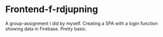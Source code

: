 # Frontend-f-rdjupning
A group-assignment I did by myself.
Creating a SPA with a login function showing data in Firebase.
Pretty basic.
